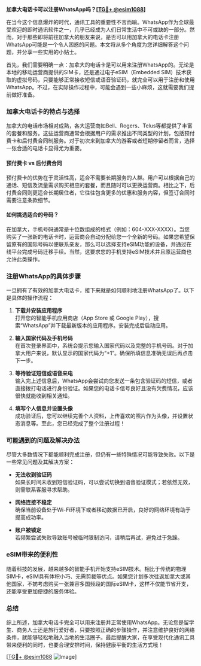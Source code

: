 **加拿大电话卡可以注册WhatsApp吗？[[TG💪+ @esim1088](https://t.me/s/esim1088)]**

在当今这个信息爆炸的时代，通讯工具的重要性不言而喻。WhatsApp作为全球最受欢迎的即时通讯软件之一，几乎已经成为人们日常生活中不可或缺的一部分。然而，对于那些即将前往加拿大的朋友来说，是否可以用加拿大的电话卡注册WhatsApp可能是一个令人困惑的问题。本文将从多个角度为您详细解答这个问题，并分享一些实用的小贴士。

首先，我们需要明确一点：加拿大的电话卡是可以用来注册WhatsApp的。无论是本地的移动运营商提供的SIM卡，还是通过电子eSIM（Embedded SIM）技术获取的虚拟号码，只要能够正常接收短信或语音验证码，就完全可以用于注册和使用WhatsApp。不过，在实际操作过程中，可能会遇到一些小麻烦，这就需要我们提前做好准备。

### 加拿大电话卡的特点与选择

加拿大的电话市场相对成熟，各大运营商如Bell、Rogers、Telus等都提供了丰富的套餐和服务。这些运营商通常会根据用户的需求推出不同类型的计划，包括预付费卡和后付费合同制服务。对于初次来到加拿大的游客或者短期停留者而言，选择一张合适的电话卡显得尤为重要。

#### 预付费卡 vs 后付费合同

预付费卡的优势在于灵活性高，适合不需要长期服务的人群。用户可以根据自己的通话、短信及流量需求购买相应的套餐，而且随时可以更换运营商。相比之下，后付费合同则更适合长期居住者，它往往包含更多的优惠和服务内容，但签订合同时需要注意条款细节。

#### 如何挑选适合的号码？

在加拿大，手机号码通常是十位数组成的格式（例如：604-XXX-XXXX）。当您购买了一张新的电话卡时，运营商会自动分配给您一个全新的号码。如果您希望保留原有的国际号码以便联系亲友，那么可以选择支持eSIM功能的设备，并通过在线平台完成号码迁移手续。当然，这要求您的手机支持eSIM技术并且原运营商也允许此类操作。

### 注册WhatsApp的具体步骤

一旦拥有了有效的加拿大电话卡，接下来就是如何顺利地注册WhatsApp了。以下是具体的操作流程：

1. **下载并安装应用程序**  
   打开您的智能手机应用商店（App Store 或 Google Play），搜索“WhatsApp”并下载最新版本的应用程序。安装完成后启动应用。

2. **输入国家代码及手机号码**  
   在首次登录界面中，系统会提示您输入国家代码以及完整的手机号码。对于加拿大用户来说，默认显示的国家代码为“+1”。确保所填信息准确无误后再点击下一步。

3. **等待验证短信或语音来电**  
   输入完上述信息后，WhatsApp会尝试向您发送一条包含验证码的短信，或者直接拨打电话进行身份验证。如果您的电话卡信号良好且没有欠费情况，应该很快就能收到相关通知。

4. **填写个人信息并设置头像**  
   成功验证后，您可以继续完善个人资料，上传喜欢的照片作为头像，并设置状态消息等。至此，您已经完成了整个注册过程！

### 可能遇到的问题及解决办法

尽管大多数情况下都能顺利完成注册，但仍有一些特殊情况可能导致失败。以下是一些常见问题及其解决方案：

- **无法收到验证码**  
  如果长时间未收到短信验证码，可以尝试切换到语音验证模式；若依然无效，则需联系客服寻求帮助。
  
- **网络连接不稳定**  
  确保当前设备处于Wi-Fi环境下或者移动数据已开启，良好的网络环境有助于提高成功率。

- **账户被锁定**  
  若频繁尝试失败导致账号被临时限制访问，请稍后再试，避免过于急躁。

### eSIM带来的便利性

随着科技的发展，越来越多的智能手机开始支持eSIM技术。相比于传统的物理SIM卡，eSIM具有体积小巧、无需剪裁等优点。如果您计划多次往返加拿大或其他国家，不妨考虑购买一张兼容多国频段的国际eSIM卡，这样不仅能节省开支，还能享受更加便捷的服务体验。

### 总结

综上所述，加拿大电话卡完全可以用来注册并正常使用WhatsApp。无论您是留学生、商务人士还是旅行爱好者，只要按照正确的步骤操作，并注意维护良好的网络条件，就能够轻松地融入当地的生活圈子。最后提醒大家，在享受现代化通讯工具带来便利的同时，也要合理安排时间，保持健康平衡的生活方式哦！

[[TG💪+ @esim1088](https://t.me/s/esim1088) ![Image](https://i.postimg.cc/4NQfJmqS/Snipaste-2025-05-13-00-14-12.png)]